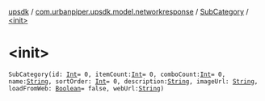 [upsdk](../../index.md) / [com.urbanpiper.upsdk.model.networkresponse](../index.md) / [SubCategory](index.md) / [&lt;init&gt;](./-init-.md)

# &lt;init&gt;

`SubCategory(id: `[`Int`](https://kotlinlang.org/api/latest/jvm/stdlib/kotlin/-int/index.html)` = 0, itemCount: `[`Int`](https://kotlinlang.org/api/latest/jvm/stdlib/kotlin/-int/index.html)` = 0, comboCount: `[`Int`](https://kotlinlang.org/api/latest/jvm/stdlib/kotlin/-int/index.html)` = 0, name: `[`String`](https://kotlinlang.org/api/latest/jvm/stdlib/kotlin/-string/index.html)`, sortOrder: `[`Int`](https://kotlinlang.org/api/latest/jvm/stdlib/kotlin/-int/index.html)` = 0, description: `[`String`](https://kotlinlang.org/api/latest/jvm/stdlib/kotlin/-string/index.html)`, imageUrl: `[`String`](https://kotlinlang.org/api/latest/jvm/stdlib/kotlin/-string/index.html)`, loadFromWeb: `[`Boolean`](https://kotlinlang.org/api/latest/jvm/stdlib/kotlin/-boolean/index.html)` = false, webUrl: `[`String`](https://kotlinlang.org/api/latest/jvm/stdlib/kotlin/-string/index.html)`)`